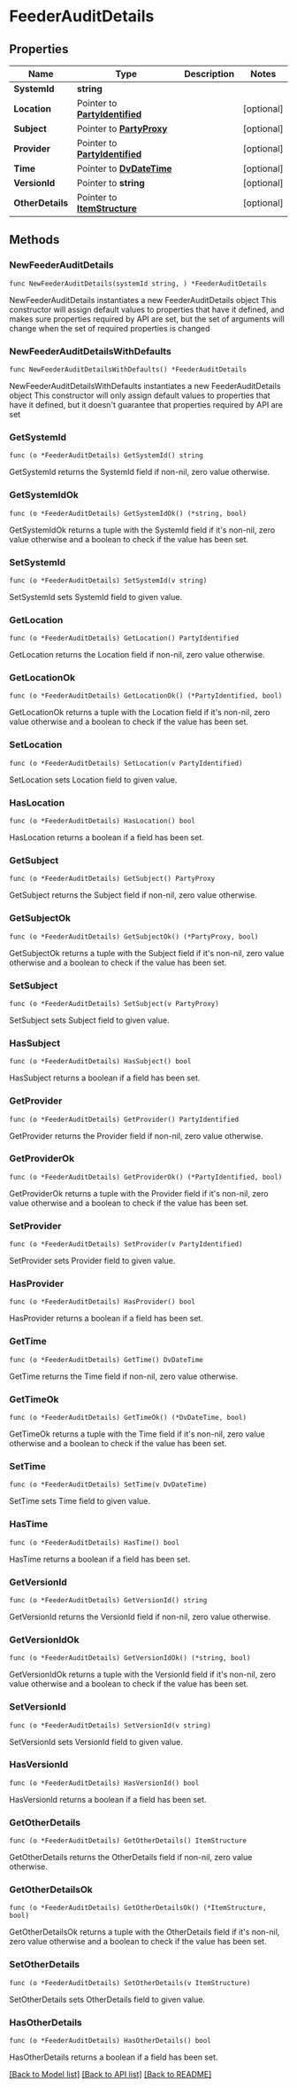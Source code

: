# FeederAuditDetails

## Properties

Name | Type | Description | Notes
------------ | ------------- | ------------- | -------------
**SystemId** | **string** |  | 
**Location** | Pointer to [**PartyIdentified**](PartyIdentified.md) |  | [optional] 
**Subject** | Pointer to [**PartyProxy**](PartyProxy.md) |  | [optional] 
**Provider** | Pointer to [**PartyIdentified**](PartyIdentified.md) |  | [optional] 
**Time** | Pointer to [**DvDateTime**](DvDateTime.md) |  | [optional] 
**VersionId** | Pointer to **string** |  | [optional] 
**OtherDetails** | Pointer to [**ItemStructure**](ItemStructure.md) |  | [optional] 

## Methods

### NewFeederAuditDetails

`func NewFeederAuditDetails(systemId string, ) *FeederAuditDetails`

NewFeederAuditDetails instantiates a new FeederAuditDetails object
This constructor will assign default values to properties that have it defined,
and makes sure properties required by API are set, but the set of arguments
will change when the set of required properties is changed

### NewFeederAuditDetailsWithDefaults

`func NewFeederAuditDetailsWithDefaults() *FeederAuditDetails`

NewFeederAuditDetailsWithDefaults instantiates a new FeederAuditDetails object
This constructor will only assign default values to properties that have it defined,
but it doesn't guarantee that properties required by API are set

### GetSystemId

`func (o *FeederAuditDetails) GetSystemId() string`

GetSystemId returns the SystemId field if non-nil, zero value otherwise.

### GetSystemIdOk

`func (o *FeederAuditDetails) GetSystemIdOk() (*string, bool)`

GetSystemIdOk returns a tuple with the SystemId field if it's non-nil, zero value otherwise
and a boolean to check if the value has been set.

### SetSystemId

`func (o *FeederAuditDetails) SetSystemId(v string)`

SetSystemId sets SystemId field to given value.


### GetLocation

`func (o *FeederAuditDetails) GetLocation() PartyIdentified`

GetLocation returns the Location field if non-nil, zero value otherwise.

### GetLocationOk

`func (o *FeederAuditDetails) GetLocationOk() (*PartyIdentified, bool)`

GetLocationOk returns a tuple with the Location field if it's non-nil, zero value otherwise
and a boolean to check if the value has been set.

### SetLocation

`func (o *FeederAuditDetails) SetLocation(v PartyIdentified)`

SetLocation sets Location field to given value.

### HasLocation

`func (o *FeederAuditDetails) HasLocation() bool`

HasLocation returns a boolean if a field has been set.

### GetSubject

`func (o *FeederAuditDetails) GetSubject() PartyProxy`

GetSubject returns the Subject field if non-nil, zero value otherwise.

### GetSubjectOk

`func (o *FeederAuditDetails) GetSubjectOk() (*PartyProxy, bool)`

GetSubjectOk returns a tuple with the Subject field if it's non-nil, zero value otherwise
and a boolean to check if the value has been set.

### SetSubject

`func (o *FeederAuditDetails) SetSubject(v PartyProxy)`

SetSubject sets Subject field to given value.

### HasSubject

`func (o *FeederAuditDetails) HasSubject() bool`

HasSubject returns a boolean if a field has been set.

### GetProvider

`func (o *FeederAuditDetails) GetProvider() PartyIdentified`

GetProvider returns the Provider field if non-nil, zero value otherwise.

### GetProviderOk

`func (o *FeederAuditDetails) GetProviderOk() (*PartyIdentified, bool)`

GetProviderOk returns a tuple with the Provider field if it's non-nil, zero value otherwise
and a boolean to check if the value has been set.

### SetProvider

`func (o *FeederAuditDetails) SetProvider(v PartyIdentified)`

SetProvider sets Provider field to given value.

### HasProvider

`func (o *FeederAuditDetails) HasProvider() bool`

HasProvider returns a boolean if a field has been set.

### GetTime

`func (o *FeederAuditDetails) GetTime() DvDateTime`

GetTime returns the Time field if non-nil, zero value otherwise.

### GetTimeOk

`func (o *FeederAuditDetails) GetTimeOk() (*DvDateTime, bool)`

GetTimeOk returns a tuple with the Time field if it's non-nil, zero value otherwise
and a boolean to check if the value has been set.

### SetTime

`func (o *FeederAuditDetails) SetTime(v DvDateTime)`

SetTime sets Time field to given value.

### HasTime

`func (o *FeederAuditDetails) HasTime() bool`

HasTime returns a boolean if a field has been set.

### GetVersionId

`func (o *FeederAuditDetails) GetVersionId() string`

GetVersionId returns the VersionId field if non-nil, zero value otherwise.

### GetVersionIdOk

`func (o *FeederAuditDetails) GetVersionIdOk() (*string, bool)`

GetVersionIdOk returns a tuple with the VersionId field if it's non-nil, zero value otherwise
and a boolean to check if the value has been set.

### SetVersionId

`func (o *FeederAuditDetails) SetVersionId(v string)`

SetVersionId sets VersionId field to given value.

### HasVersionId

`func (o *FeederAuditDetails) HasVersionId() bool`

HasVersionId returns a boolean if a field has been set.

### GetOtherDetails

`func (o *FeederAuditDetails) GetOtherDetails() ItemStructure`

GetOtherDetails returns the OtherDetails field if non-nil, zero value otherwise.

### GetOtherDetailsOk

`func (o *FeederAuditDetails) GetOtherDetailsOk() (*ItemStructure, bool)`

GetOtherDetailsOk returns a tuple with the OtherDetails field if it's non-nil, zero value otherwise
and a boolean to check if the value has been set.

### SetOtherDetails

`func (o *FeederAuditDetails) SetOtherDetails(v ItemStructure)`

SetOtherDetails sets OtherDetails field to given value.

### HasOtherDetails

`func (o *FeederAuditDetails) HasOtherDetails() bool`

HasOtherDetails returns a boolean if a field has been set.


[[Back to Model list]](../README.md#documentation-for-models) [[Back to API list]](../README.md#documentation-for-api-endpoints) [[Back to README]](../README.md)


